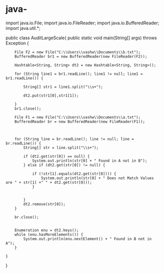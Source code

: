 # java-
import java.io.File;
import java.io.FileReader;
import java.io.BufferedReader;
import java.util.*;


public class AuditLargeScale{
    public static void main(String[] args) throws Exception {


        File F2 = new File("C:\\Users\\vashw\\Documents\\b.txt");
        BufferedReader br1 = new BufferedReader(new FileReader(F2));

        Hashtable<String, String> dt2 = new Hashtable<String, String>();

        for (String line1 = br1.readLine(); line1 != null; line1 = br1.readLine()) {

            String[] str1 = line1.split("\\s+");

            dt2.put(str1[0],str1[1]);

        }
        br1.close();

        File F1 = new File("C:\\Users\\vashw\\Documents\\a.txt");
        BufferedReader br = new BufferedReader(new FileReader(F1));



        for (String line = br.readLine(); line != null; line = br.readLine()) {
            String[] str = line.split("\\s+");

            if (dt2.get(str[0]) == null) {
                System.out.println(str[0] + " Found in A not in B");
            } else if (dt2.get(str[0]) != null) {

                if (!str[1].equals(dt2.get(str[0]))) {
                    System.out.println(str[0] + " Does not Match Values are " + str[1] +" " + dt2.get(str[0]));
                }


            }
            dt2.remove(str[0]);
        }

        br.close();


        Enumeration enu = dt2.keys();
        while (enu.hasMoreElements()) {
            System.out.println(enu.nextElement() + " Found in B not in A");
        }

    }
}
